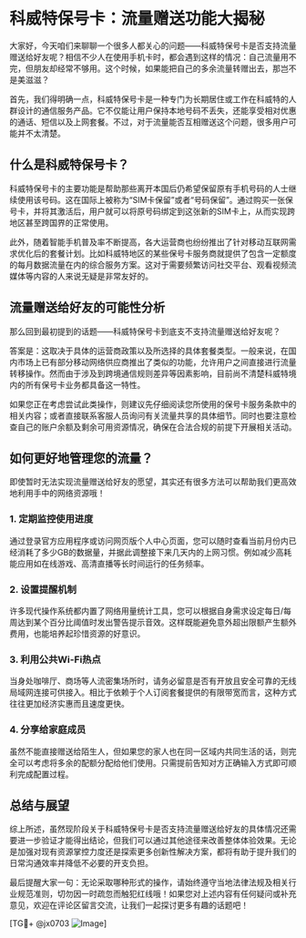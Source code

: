 # 科威特保号卡：流量赠送功能大揭秘

大家好，今天咱们来聊聊一个很多人都关心的问题——科威特保号卡是否支持流量赠送给好友呢？相信不少人在使用手机卡时，都会遇到这样的情况：自己流量用不完，但朋友却经常不够用。这个时候，如果能把自己的多余流量转赠出去，那岂不是美滋滋？

首先，我们得明确一点，科威特保号卡是一种专门为长期居住或工作在科威特的人群设计的通信服务产品。它不仅能让用户保持本地号码不丢失，还能享受相对优惠的通话、短信以及上网套餐。不过，对于流量能否互相赠送这个问题，很多用户可能并不太清楚。

## 什么是科威特保号卡？

科威特保号卡的主要功能是帮助那些离开本国后仍希望保留原有手机号码的人士继续使用该号码。这在国际上被称为“SIM卡保留”或者“号码保留”。通过购买一张保号卡，并将其激活后，用户就可以将原号码绑定到这张新的SIM卡上，从而实现跨地区甚至跨国界的正常使用。

此外，随着智能手机普及率不断提高，各大运营商也纷纷推出了针对移动互联网需求优化后的套餐计划。比如科威特地区的某些保号卡服务商就提供了包含一定额度的每月数据流量在内的综合服务方案。这对于需要频繁访问社交平台、观看视频流媒体等内容的人来说无疑是非常友好的。

## 流量赠送给好友的可能性分析

那么回到最初提到的话题——科威特保号卡到底支不支持流量赠送给好友呢？

答案是：这取决于具体的运营商政策以及所选择的具体套餐类型。一般来说，在国内市场上已有部分移动网络供应商推出了类似的功能，允许用户之间直接进行流量转移操作。然而由于涉及到跨境通信规则差异等因素影响，目前尚不清楚科威特境内的所有保号卡业务都具备这一特性。

如果您正在考虑尝试此类操作，则建议先仔细阅读您所使用的保号卡服务条款中的相关内容；或者直接联系客服人员询问有关流量共享的具体细节。同时也要注意检查自己的账户余额及剩余可用资源情况，确保在合法合规的前提下开展相关活动。

## 如何更好地管理您的流量？

即使暂时无法实现流量赠送给好友的愿望，其实还有很多方法可以帮助我们更高效地利用手中的网络资源哦！

### 1. 定期监控使用进度
通过登录官方应用程序或访问网页版个人中心页面，您可以随时查看当前月份内已经消耗了多少GB的数据量，并据此调整接下来几天内的上网习惯。例如减少高耗能应用如在线游戏、高清直播等长时间运行的任务频率。

### 2. 设置提醒机制
许多现代操作系统都内置了网络用量统计工具，您可以根据自身需求设定每日/每周达到某个百分比阈值时发出警告提示音效。这样既能避免意外超出限额产生额外费用，也能培养起珍惜资源的好意识。

### 3. 利用公共Wi-Fi热点
当身处咖啡厅、商场等人流密集场所时，请务必留意是否有开放且安全可靠的无线局域网连接可供接入。相比于依赖于个人订阅套餐提供的有限带宽而言，这种方式往往更加经济实惠而且速度更快。

### 4. 分享给家庭成员
虽然不能直接赠送给陌生人，但如果您的家人也在同一区域内共同生活的话，则完全可以考虑将多余的配额分配给他们使用。只需提前告知对方正确输入方式即可顺利完成配置过程。

## 总结与展望

综上所述，虽然现阶段关于科威特保号卡是否支持流量赠送给好友的具体情况还需要进一步验证才能得出结论，但我们可以通过其他途径来改善整体体验效果。无论是加强对现有资源掌控力度还是探索更多创新性解决方案，都将有助于提升我们的日常沟通效率并降低不必要的开支负担。

最后提醒大家一句：无论采取哪种形式的操作，请始终遵守当地法律法规及相关行业规范准则，切勿因一时疏忽而触犯红线哦！如果您对上述内容有任何疑问或补充意见，欢迎在评论区留言交流，让我们一起探讨更多有趣的话题吧！

[TG💪+ @jx0703 ![Image](https://github.com/user-attachments/assets/dbca1d08-cadb-493c-b0ec-ad6f7a83f270)]
